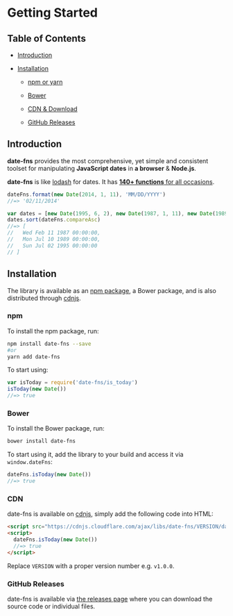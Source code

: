 # Getting Started

## Table of Contents

- [Introduction](#introduction)

- [Installation](#installation)

  - [npm or yarn](#npm)

  - [Bower](#bower)

  - [CDN & Download](#cdn)

  - [GitHub Releases](#github-releases)

## Introduction

**date-fns** provides the most comprehensive, yet simple and consistent toolset
for manipulating **JavaScript dates** in **a browser** & **Node.js**.

**date-fns** is like [lodash](https://lodash.com) for dates. It has
[**140+ functions** for all occasions](https://date-fns.org/docs/).

```js
dateFns.format(new Date(2014, 1, 11), 'MM/DD/YYYY')
//=> '02/11/2014'

var dates = [new Date(1995, 6, 2), new Date(1987, 1, 11), new Date(1989, 6, 10)]
dates.sort(dateFns.compareAsc)
//=> [
//   Wed Feb 11 1987 00:00:00,
//   Mon Jul 10 1989 00:00:00,
//   Sun Jul 02 1995 00:00:00
// ]
```

## Installation

The library is available as an [npm package](https://www.npmjs.com/package/date-fns),
a Bower package, and is also distributed through [cdnjs](https://cdnjs.com/libraries/date-fns).

### npm

To install the npm package, run:

```bash
npm install date-fns --save
#or
yarn add date-fns
```

To start using:

```js
var isToday = require('date-fns/is_today')
isToday(new Date())
//=> true
```

### Bower

To install the Bower package, run:

```bash
bower install date-fns
```

To start using it, add the library to your build and access it
via `window.dateFns`:

```js
dateFns.isToday(new Date())
//=> true
```

### CDN

date-fns is available on [cdnjs](https://cdnjs.com/libraries/date-fns), simply add the following code into HTML:

```html
<script src="https://cdnjs.cloudflare.com/ajax/libs/date-fns/VERSION/date_fns.js"></script>
<script>
  dateFns.isToday(new Date())
  //=> true
</script>
```

Replace `VERSION` with a proper version number e.g. `v1.0.0`.

### GitHub Releases

date-fns is available via [the releases page](https://github.com/date-fns/date-fns/releases)
where you can download the source code or individual files.
